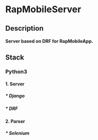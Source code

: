 # **RapMobileServer**

## **Description**
#### Server based on DRF for RapMobileApp.

## **Stack**
### Python3
#### 1. Server
##### * Django
##### * DRF
#### 2. Parser
##### * Selenium
